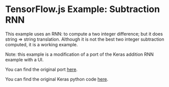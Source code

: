 # TensorFlow.js Example: Subtraction RNN

This example uses an RNN: to compute a two integer difference; but it does
string => string translation. Although it is not the best two integer subtraction computed, it is a working example.

Note: this example is a modification of a port of the Keras addition RNN example with a UI.

You can find the original port [here](https://github.com/tensorflow/tfjs-examples/).

You can find the original Keras python code [here](https://github.com/keras-team/keras/blob/master/examples/addition_rnn.py).
